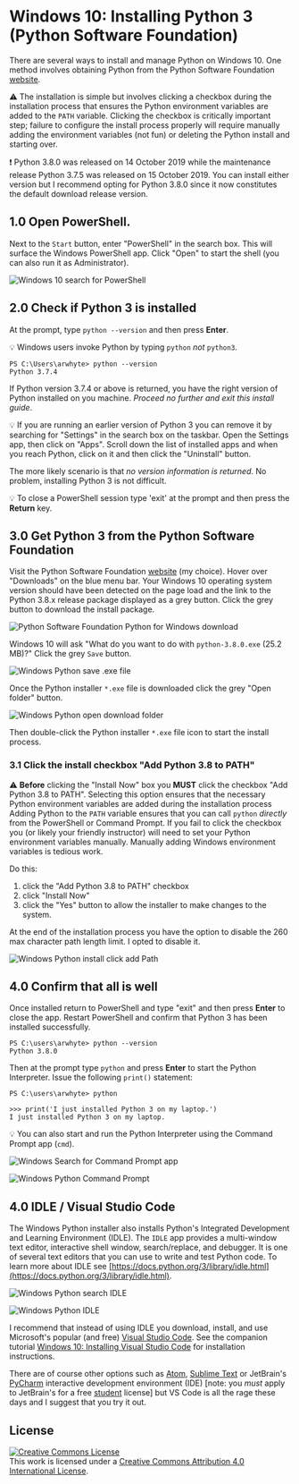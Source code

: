 # Windows 10: Installing Python 3 (Python Software Foundation)
There are several ways to install and manage Python on Windows 10. One method involves obtaining Python from the 
Python Software Foundation [website](https://www.python.org/). 

:warning: The installation is simple but involves clicking a checkbox during the installation process that ensures the 
Python environment variables are added to the `PATH` variable. Clicking the checkbox is critically important 
step; failure to configure the install process properly will require manually adding the environment 
variables (not fun) or deleting the Python install and starting over.

:exclamation: Python 3.8.0 was released on 14 October 2019 while the maintenance release Python 3.7.5 was released 
on 15 October 2019. You can install either version but I recommend opting for Python 3.8.0 since it now constitutes
the default download release version.

## 1.0 Open PowerShell.
Next to the `Start` button, enter "PowerShell" in the search box. This will surface the Windows PowerShell app. 
Click "Open" to start the shell (you can also run it as Administrator).

![Windows 10 search for PowerShell](assets/win-search_powershell.png)

## 2.0 Check if Python 3 is installed
At the prompt, type `python --version` and then press __Enter__.

:bulb: Windows users invoke Python by typing `python` _not_ `python3`.

```commandline
PS C:\Users\arwhyte> python --version 
Python 3.7.4
```

If Python version 3.7.4 or above is returned, you have the right version of Python installed on you machine. 
_Proceed no further and exit this install guide_. 

:bulb: If you are running an earlier version of Python 3 you can remove it by searching for "Settings" in the search 
box on the taskbar. Open the Settings app, then click on "Apps". Scroll down the list of installed apps and when you 
reach Python, click on it and then click the "Uninstall" button.  

The more likely scenario is that _no version information is returned_. No problem, installing Python 3 is not difficult.

:bulb: To close a PowerShell session type 'exit' at the prompt and then press the __Return__ key.

## 3.0 Get Python 3 from the Python Software Foundation
Visit the Python Software Foundation [website](https://www.python.org) (my choice). Hover 
over "Downloads" on the blue menu bar. Your Windows 10 operating system version should have been detected on the 
page load and the link to the Python 3.8.x release package displayed as a grey button. Click the grey button to 
download the install package.

![Python Software Foundation Python for Windows download](assets/win-py_sware_foundation_download.png)

Windows 10 will ask "What do you want to do with `python-3.8.0.exe` (25.2 MB)?" Click the grey `Save` button.

![Windows Python save .exe file](assets/win-py_sware_foundation_download_run.png)

Once the Python installer `*.exe` file is downloaded click the grey "Open folder" button.

![Windows Python open download folder](assets/win-python_download_folder.png)

Then double-click the Python installer `*.exe` file icon to start the install process.

### 3.1 Click the install checkbox "Add Python 3.8 to PATH"
:warning: __Before__ clicking the "Install Now" box you __MUST__ click the checkbox "Add Python 3.8 to PATH".
Selecting this option ensures that the necessary Python environment variables are added during the installation process
Adding Python to the `PATH` variable ensures that you can call `python` _directly_ from the PowerShell or 
Command Prompt. If you fail to click the checkbox you (or likely your friendly instructor) will need to set your 
Python environment variables manually. Manually adding Windows environment variables is tedious work.

Do this:
1. click the "Add Python 3.8 to PATH" checkbox 
2. click "Install Now" 
3. click the "Yes" button to allow the installer to make changes to the system. 

At the end of the installation process you have the option to disable the 260 max character path length limit. 
I opted to disable it. 

![Windows Python install click add Path](assets/win-install_python_add_path.png)

## 4.0 Confirm that all is well
Once installed return to PowerShell and type "exit" and then press __Enter__ to close the app. Restart PowerShell and
confirm that Python 3 has been installed successfully.

```commandline
PS C:\users\arwhyte> python --version
Python 3.8.0
```

Then at the prompt type `python` and press __Enter__ to start the Python Interpreter. Issue the following `print()` 
statement:

```commandline
PS C:\users\arwhyte> python

>>> print('I just installed Python 3 on my laptop.')
I just installed Python 3 on my laptop.
```

:bulb: You can also start and run the Python Interpreter using the Command Prompt app (`cmd`).

![Windows Search for Command Prompt app](assets/win-search_cmd_app.png)

![Windows Python Command Prompt](assets/win-python_cmd.png)

## 4.0 IDLE / Visual Studio Code
The Windows Python installer also installs Python's Integrated Development and Learning Environment (IDLE). The `IDLE` 
app provides a multi-window text editor, interactive shell window, search/replace, and debugger. It is one of several 
text editors that you can use to write and test Python code. To learn more about IDLE 
see [https://docs.python.org/3/library/idle.html](https://docs.python.org/3/library/idle.html).

![Windows Python search IDLE](assets/win-search_idle.png)

![Windows Python IDLE](assets/win-idle.png)

I recommend that instead of using IDLE you download, install, and use Microsoft's popular (and free) 
[Visual Studio Code](https://code.visualstudio.com/). See the companion tutorial 
[Windows 10: Installing Visual Studio Code](win-install_vscode_with_py_extension.md) for installation 
instructions. 

There are of course other options such as [Atom](https://atom.io/), [Sublime Text](http://www.sublimetext.com/) or 
JetBrain's [PyCharm](https://www.jetbrains.com/pycharm/) interactive development environment (IDE) \[note: you 
_must_ apply to JetBrain's for a free [student](https://www.jetbrains.com/student/) license\] but VS Code is all 
the rage these days and I suggest that you try it out.

## License
<a rel="license" href="http://creativecommons.org/licenses/by/4.0/"><img alt="Creative Commons License" style="border-width:0" src="https://i.creativecommons.org/l/by/4.0/88x31.png" /></a><br />This work is licensed under a <a rel="license" href="http://creativecommons.org/licenses/by/4.0/">Creative Commons Attribution 4.0 International License</a>.
